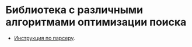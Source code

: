 # Библиотека с различными алгоритмами оптимизации поиска

- [Инструкция по парсеру](https://github.com/Knetic/govaluate/blob/master/MANUAL.md).